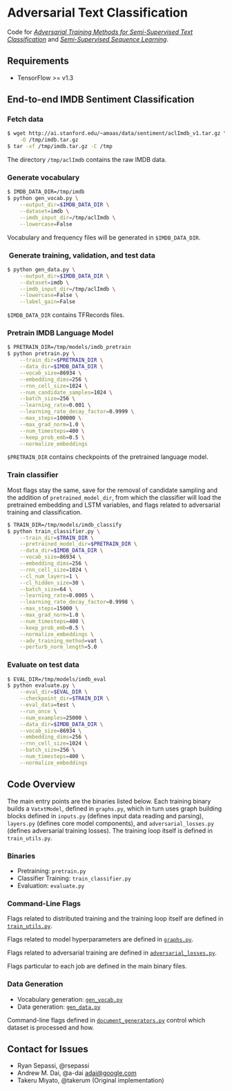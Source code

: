 # Adversarial Text Classification

Code for [*Adversarial Training Methods for Semi-Supervised Text Classification*](https://arxiv.org/abs/1605.07725) and [*Semi-Supervised Sequence Learning*](https://arxiv.org/abs/1511.01432).

## Requirements

* TensorFlow >= v1.3

## End-to-end IMDB Sentiment Classification

### Fetch data

```bash
$ wget http://ai.stanford.edu/~amaas/data/sentiment/aclImdb_v1.tar.gz \
    -O /tmp/imdb.tar.gz
$ tar -xf /tmp/imdb.tar.gz -C /tmp
```

The directory `/tmp/aclImdb` contains the raw IMDB data.

### Generate vocabulary

```bash
$ IMDB_DATA_DIR=/tmp/imdb
$ python gen_vocab.py \
    --output_dir=$IMDB_DATA_DIR \
    --dataset=imdb \
    --imdb_input_dir=/tmp/aclImdb \
    --lowercase=False
```

Vocabulary and frequency files will be generated in `$IMDB_DATA_DIR`.

###  Generate training, validation, and test data

```bash
$ python gen_data.py \
    --output_dir=$IMDB_DATA_DIR \
    --dataset=imdb \
    --imdb_input_dir=/tmp/aclImdb \
    --lowercase=False \
    --label_gain=False
```

`$IMDB_DATA_DIR` contains TFRecords files.

### Pretrain IMDB Language Model

```bash
$ PRETRAIN_DIR=/tmp/models/imdb_pretrain
$ python pretrain.py \
    --train_dir=$PRETRAIN_DIR \
    --data_dir=$IMDB_DATA_DIR \
    --vocab_size=86934 \
    --embedding_dims=256 \
    --rnn_cell_size=1024 \
    --num_candidate_samples=1024 \
    --batch_size=256 \
    --learning_rate=0.001 \
    --learning_rate_decay_factor=0.9999 \
    --max_steps=100000 \
    --max_grad_norm=1.0 \
    --num_timesteps=400 \
    --keep_prob_emb=0.5 \
    --normalize_embeddings
```

`$PRETRAIN_DIR` contains checkpoints of the pretrained language model.

### Train classifier

Most flags stay the same, save for the removal of candidate sampling and the
addition of `pretrained_model_dir`, from which the classifier will load the
pretrained embedding and LSTM variables, and flags related to adversarial
training and classification.

```bash
$ TRAIN_DIR=/tmp/models/imdb_classify
$ python train_classifier.py \
    --train_dir=$TRAIN_DIR \
    --pretrained_model_dir=$PRETRAIN_DIR \
    --data_dir=$IMDB_DATA_DIR \
    --vocab_size=86934 \
    --embedding_dims=256 \
    --rnn_cell_size=1024 \
    --cl_num_layers=1 \
    --cl_hidden_size=30 \
    --batch_size=64 \
    --learning_rate=0.0005 \
    --learning_rate_decay_factor=0.9998 \
    --max_steps=15000 \
    --max_grad_norm=1.0 \
    --num_timesteps=400 \
    --keep_prob_emb=0.5 \
    --normalize_embeddings \
    --adv_training_method=vat \
    --perturb_norm_length=5.0
```

### Evaluate on test data

```bash
$ EVAL_DIR=/tmp/models/imdb_eval
$ python evaluate.py \
    --eval_dir=$EVAL_DIR \
    --checkpoint_dir=$TRAIN_DIR \
    --eval_data=test \
    --run_once \
    --num_examples=25000 \
    --data_dir=$IMDB_DATA_DIR \
    --vocab_size=86934 \
    --embedding_dims=256 \
    --rnn_cell_size=1024 \
    --batch_size=256 \
    --num_timesteps=400 \
    --normalize_embeddings
```

## Code Overview

The main entry points are the binaries listed below. Each training binary builds
a `VatxtModel`, defined in `graphs.py`, which in turn uses graph building blocks
defined in `inputs.py` (defines input data reading and parsing), `layers.py`
(defines core model components), and `adversarial_losses.py` (defines
adversarial training losses). The training loop itself is defined in
`train_utils.py`.

### Binaries

*   Pretraining: `pretrain.py`
*   Classifier Training: `train_classifier.py`
*   Evaluation: `evaluate.py`

### Command-Line Flags

Flags related to distributed training and the training loop itself are defined
in [`train_utils.py`](https://github.com/tensorflow/models/tree/master/research/adversarial_text/train_utils.py).

Flags related to model hyperparameters are defined in [`graphs.py`](https://github.com/tensorflow/models/tree/master/research/adversarial_text/graphs.py).

Flags related to adversarial training are defined in [`adversarial_losses.py`](https://github.com/tensorflow/models/tree/master/research/adversarial_text/adversarial_losses.py).

Flags particular to each job are defined in the main binary files.

### Data Generation

*   Vocabulary generation: [`gen_vocab.py`](https://github.com/tensorflow/models/tree/master/research/adversarial_text/gen_vocab.py)
*   Data generation: [`gen_data.py`](https://github.com/tensorflow/models/tree/master/research/adversarial_text/gen_data.py)

Command-line flags defined in [`document_generators.py`](https://github.com/tensorflow/models/tree/master/research/adversarial_text/data/document_generators.py)
control which dataset is processed and how.

## Contact for Issues

* Ryan Sepassi, @rsepassi
* Andrew M. Dai, @a-dai <adai@google.com>
* Takeru Miyato, @takerum (Original implementation)
